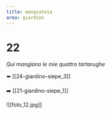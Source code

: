 ```yaml
---
title: mangiatoia
area: giardino
---
```

# 22
_Qui mangiano le mie quattro tartarughe_

⬅️ [[24-giardino-siepe_3]]

➡️ [[21-giardino-siepe_1]]

![[foto_12.jpg]]